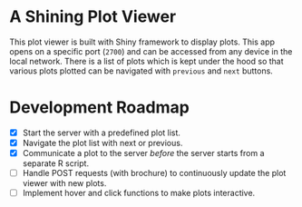 # A Shining Plot Viewer

This plot viewer is built with Shiny framework to display plots. This app opens on a specific port (`2700`) and can be accessed from any device in the local network. There is a list of plots which is kept under the hood so that various plots plotted can be navigated with `previous` and `next` buttons.

# Development Roadmap

- [x] Start the server with a predefined plot list.
- [x] Navigate the plot list with next or previous.
- [x] Communicate a plot to the server *before* the server starts from a separate R script.
- [ ] Handle POST requests (with brochure) to continuously update the plot viewer with new plots.
- [ ] Implement hover and click functions to make plots interactive.
